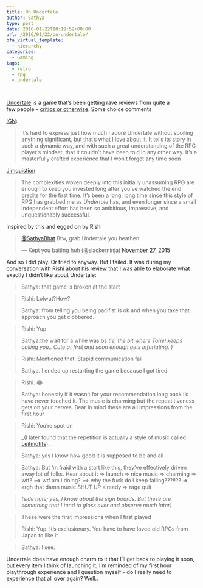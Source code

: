 ```yaml
---
title: On Undertale
author: Sathya
type: post
date: 2016-01-22T10:19:52+00:00
url: /2016/01/22/on-undertale/
bfa_virtual_template:
  - hierarchy
categories:
  - Gaming
tags:
  - retro
  - rpg
  - undertale

---
```

<a href="https://store.steampowered.com/app/391540/" target="_blank">Undertale</a> is a game that&#8217;s been getting rave reviews from quite a few people &#8211; <a href="https://www.metacritic.com/game/pc/undertale" target="_blank">critics or otherwise</a>. Some choice comments

<a href="https://www.ign.com/articles/2016/01/13/undertale-review" target="_blank">IGN</a>:

> It&#8217;s hard to express just how much I adore Undertale without spoiling anything significant, but that&#8217;s what I love about it. It tells its story in such a dynamic way, and with such a great understanding of the RPG player’s mindset, that it couldn’t have been told in any other way. It&#8217;s a masterfully crafted experience that I won&#8217;t forget any time soon

<a href="https://www.thejimquisition.com/2015/09/undertale-review-a-determined-effort/" target="_blank">Jimquistion</a>

> The complexities woven deeply into this initially unassuming RPG are enough to keep you invested long after you’ve watched the end credits for the first time. It’s been a long, long time since this style of RPG has grabbed me as _Undertale_ has, and even longer since a small independent effort has been so ambitious, impressive, and unquestionably successful.

inspired by this and egged on by Rishi

<blockquote class="twitter-tweet" data->
  <p lang="en" dir="ltr">
    <a href="https://twitter.com/SathyaBhat">@SathyaBhat</a> Btw, grab Undertale you heathen.
  </p>
  
  <p>
    &mdash; Kept you baiting huh (@slackerninja) <a href="https://twitter.com/slackerninja/status/670152492685115392">November 27, 2015</a>
  </p>
</blockquote>



And so I did play. Or tried to anyway. But I failed. It was during my conversation with Rishi about <a href="https://gadgets.ndtv.com/games/reviews/undertale-review-791303" target="_blank">his review</a> that I was able to elaborate what exactly I didn&#8217;t like about Undertale:

> Sathya: that game is broken at the start
  
> Rishi: Lolwut?How?
> 
> Sathya: from telling you being pacifist is ok and when you take that approach you get clobbered.
  
> Rishi: Yup
> 
> Sathya:the wait for a while was bs _(ie, the bit where Toriel keeps calling you.. Cute at first and soon enough gets infuriating. )_
  
> Rishi: Mentioned that. Stupid communication fail
> 
> Sathya. I ended up restarting the game because I got tired
  
> Rishi: :joy:
> 
> Sathya: honestly if it wasn&#8217;t for your recommendation long back I&#8217;d have never touched it. The music is charming but the repeatitiveness gets on your nerves. Bear in mind these are all impressions from the first hour
  
> Rishi: You&#8217;re spot on
> 
> _(I later found that the repetition is actually a style of music called <a href="https://en.wikipedia.org/wiki/Leitmotif" target="_blank">Leitmotifs</a>). _
> 
> Sathya: yes I know how good it is supposed to be and all
  
> Sathya: But &#8216;m fraid with a start like this, they&#8217;ve effectively driven away lot of folks. Hear about it => launch => nice music => charming => wtf? ==> wtf am I doing? ==> why the fuck do I keep falling???!!?? => argh that damn music SHUT UP already => rage quit
  
> _(side note; yes, I know about the sign boards. But these are something that I tend to gloss over and observe much later)_
  
> These were the first impressions when I first played
> 
> Rishi: Yup. It&#8217;s exclusionary. You have to have loved old RPGs from Japan to like it
  
> Sathya: I see.

Undertale does have enough charm to it that I&#8217;ll get back to playing it soon, but every item I think of launching it, I&#8217;m reminded of my first hour playthrough experience and I question myself &#8211; do I really need to experience that all over again? Well..
